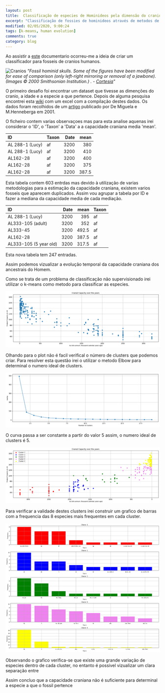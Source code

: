 ```yaml
---
layout: post
title:  Classificação de especies de Hominideos pela dimensão do cranio
excerpt: "Classificação de fossies de hominideos através de metodos de machine learning"
modified: 02/05/2020, 9:00:24
tags: [k-means, human evolution]
comments: true
category: blog
---
```


Ao assistir a [este](https://www.youtube.com/watch?v=XqX72KvH15E) documentario ocorreu-me a ideia de criar um classificador para fosseis de cranios humanos.

![Cranios](https://anthropologynet.files.wordpress.com/2007/06/fossil-hominid-skulls.jpg) 
*"Fossil hominid skulls. Some of the figures have been modified for ease of comparison (only left-right mirroring or removal of a jawbone). (Images © 2000 Smithsonian Institution.) . - [Cortesia](https://anthropology.net/2007/06/11/fossil-hominid-skulls/fossil-hominid-skulls/)"*


O primeiro desafio foi encontrar um dataset que tivesse as dimenções do cranio, a idade e a especie a que pertence.
Depois de alguma pesquisa encontrei esta [wiki](http://phylo.wikidot.com/fun-with-hominin-cranial-capacity-through-time#toc1) com um excel com a compilação destes dados. Os dados foram recolhidos de um [artigo](https://www.sciencedirect.com/science/article/abs/pii/S0018442X04700025?via%3Dihub) publicado por De Miguela e M.Henneberga em 2001.

O ficheiro contem varias observaçoes mas para esta analise aquenas irei considerar o 'ID', o 'Taxon' a 'Data' a a capacidade craniana media 'mean'.

| ID              | Taxon   |   Date |   mean |
|:----------------|:--------|-------:|-------:|
| AL 288-1 (Lucy) | af      |   3200 |  380   |
| AL 288-1 (Lucy) | af      |   3200 |  410   |
| AL162-28        | af      |   3200 |  400   |
| AL162-28        | af      |   3200 |  375   |
| AL162-28        | af      |   3200 |  387.5 |

Esta tabela contem 603 entrdas mas devido à utilização de varias metodologias para a estimação da capacidade craniana, existem varios fosseis que aparecem duplicados. Assim vou agrupar a tabela por ID e fazer a mediana da capacidade media de cada mediação.

| ID                     |   Date |   mean | Taxon   |
|:-----------------------|-------:|-------:|:--------|
| AL 288-1 (Lucy)        |   3200 |  395   | af      |
| AL333-105 (adult)      |   3200 |  352   | af      |
| AL333-45               |   3200 |  492.5 | af      |
| AL162-28               |   3200 |  387.5 | af      |
| AL333-105 (5 year old) |   3200 |  317.5 | af      |


Esta nova tabela tem 247 entradas.

Assim podemos vizualizar a evolução temporal da capacidade craniana dos ancestrais do Homem.

Como se trata de um problema de classificação não supervisionado irei utilizar o k-means como metodo para classificar as especies.

![cranial capacity evolution](images/posts_img/hominid/cc_by_year.png)

Olhando para o plot não é facil verifical o número de clusters que podemos criar. 
Para resolver esta questão irei o utilizar o metodo Elbow para determinal o numero ideal de clusters.

![Elbow Plot](images/posts_img/hominid/hominid_Elbow.png)


O curva passa a ser constante a partir do valor 5 assim, o numero ideal de clusters é 5.

![Clusters](images/posts_img/hominid//hominid_clusters.png)

Para verificar a validade destes clusters irei construir um grafico de barras com a frequencia das 8 especies mais frequentes em cada cluster.

![Taxon Frequency](images/posts_img/hominid/taxon_freq_cluster.png)

Observando o grafico verifica-se que existe uma grande variação de especies dentro de cada cluster, no entanto é possivel vizualizar um clara separação entre 

Assim concluo que a capacidade craniana não é suficiente para determinal a especie a que o fossil pertence 

